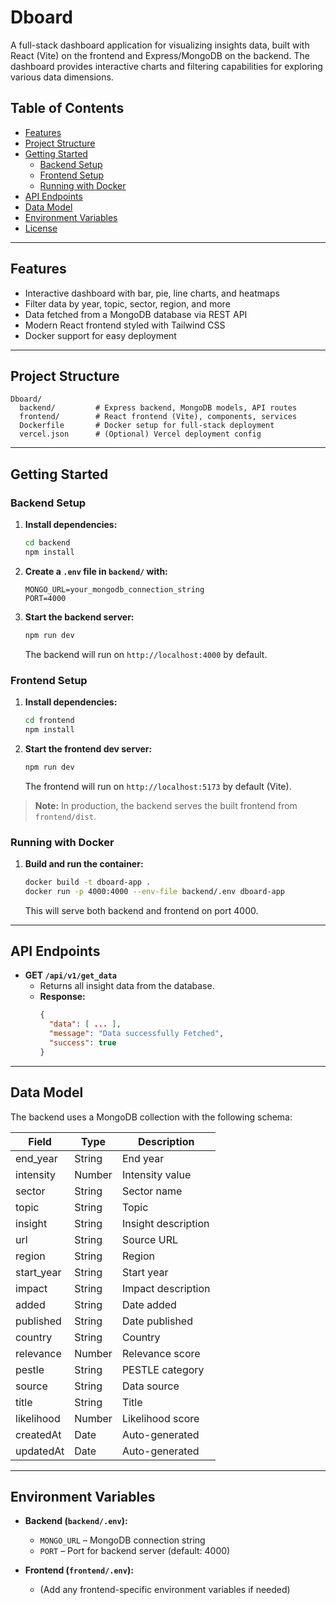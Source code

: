 # Dboard

A full-stack dashboard application for visualizing insights data, built with React (Vite) on the frontend and Express/MongoDB on the backend. The dashboard provides interactive charts and filtering capabilities for exploring various data dimensions.


## Table of Contents

- [Features](#features)
- [Project Structure](#project-structure)
- [Getting Started](#getting-started)
  - [Backend Setup](#backend-setup)
  - [Frontend Setup](#frontend-setup)
  - [Running with Docker](#running-with-docker)
- [API Endpoints](#api-endpoints)
- [Data Model](#data-model)
- [Environment Variables](#environment-variables)
- [License](#license)

---

## Features

- Interactive dashboard with bar, pie, line charts, and heatmaps
- Filter data by year, topic, sector, region, and more
- Data fetched from a MongoDB database via REST API
- Modern React frontend styled with Tailwind CSS
- Docker support for easy deployment

---

## Project Structure

```
Dboard/
  backend/         # Express backend, MongoDB models, API routes
  frontend/        # React frontend (Vite), components, services
  Dockerfile       # Docker setup for full-stack deployment
  vercel.json      # (Optional) Vercel deployment config
```

---

## Getting Started

### Backend Setup

1. **Install dependencies:**
   ```bash
   cd backend
   npm install
   ```

2. **Create a `.env` file in `backend/` with:**
   ```
   MONGO_URL=your_mongodb_connection_string
   PORT=4000
   ```

3. **Start the backend server:**
   ```bash
   npm run dev
   ```
   The backend will run on `http://localhost:4000` by default.

### Frontend Setup

1. **Install dependencies:**
   ```bash
   cd frontend
   npm install
   ```

2. **Start the frontend dev server:**
   ```bash
   npm run dev
   ```
   The frontend will run on `http://localhost:5173` by default (Vite).

> **Note:** In production, the backend serves the built frontend from `frontend/dist`.

### Running with Docker

1. **Build and run the container:**
   ```bash
   docker build -t dboard-app .
   docker run -p 4000:4000 --env-file backend/.env dboard-app
   ```
   This will serve both backend and frontend on port 4000.

---

## API Endpoints

- **GET `/api/v1/get_data`**
  - Returns all insight data from the database.
  - **Response:**
    ```json
    {
      "data": [ ... ],
      "message": "Data successfully Fetched",
      "success": true
    }
    ```

---

## Data Model

The backend uses a MongoDB collection with the following schema:

| Field       | Type   | Description                |
|-------------|--------|----------------------------|
| end_year    | String | End year                   |
| intensity   | Number | Intensity value            |
| sector      | String | Sector name                |
| topic       | String | Topic                      |
| insight     | String | Insight description        |
| url         | String | Source URL                 |
| region      | String | Region                     |
| start_year  | String | Start year                 |
| impact      | String | Impact description         |
| added       | String | Date added                 |
| published   | String | Date published             |
| country     | String | Country                    |
| relevance   | Number | Relevance score            |
| pestle      | String | PESTLE category            |
| source      | String | Data source                |
| title       | String | Title                      |
| likelihood  | Number | Likelihood score           |
| createdAt   | Date   | Auto-generated             |
| updatedAt   | Date   | Auto-generated             |

---

## Environment Variables

- **Backend (`backend/.env`):**
  - `MONGO_URL` – MongoDB connection string
  - `PORT` – Port for backend server (default: 4000)

- **Frontend (`frontend/.env`):**
  - (Add any frontend-specific environment variables if needed)

